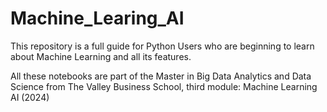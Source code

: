 # Machine_Learing_AI
This repository is a full guide for Python Users who are beginning to learn about Machine Learning and all its features.

All these notebooks are part of the Master in Big Data Analytics and Data Science from The Valley Business School, third module: Machine Learning AI (2024)
